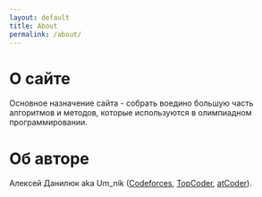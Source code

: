 ```yaml
---
layout: default
title: About
permalink: /about/
---
```


# О сайте
Основное назначение сайта - собрать воедино большую часть алгоритмов и методов, которые используются в олимпиадном программировании.
# Об авторе
Алексей Данилюк aka Um_nik ([Codeforces][codeforces], [TopCoder][topcoder], [atCoder][atcoder]).

[codeforces]: http://codeforces.com/profile/Um_nik
[topcoder]: https://www.topcoder.com/members/Um_nik/details/?track=DATA_SCIENCE&subTrack=SRM
[atcoder]: https://atcoder.jp/user/Um_nik

